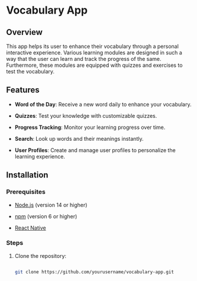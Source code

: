 # Vocabulary App



## Overview

 This app helps its user to enhance their vocabulary through a personal interactive experience. Various learning modules are designed in such a way that the user can learn and track the progress of the same. Furthermore, these modules are equipped with quizzes and exercises to test the vocabulary. 



## Features

- **Word of the Day**: Receive a new word daily to enhance your vocabulary.

- **Quizzes**: Test your knowledge with customizable quizzes.

- **Progress Tracking**: Monitor your learning progress over time.

- **Search**: Look up words and their meanings instantly.

- **User Profiles**: Create and manage user profiles to personalize the learning experience.



## Installation



### Prerequisites

- [Node.js](https://nodejs.org/) (version 14 or higher)

- [npm](https://www.npmjs.com/) (version 6 or higher)

- [React Native](https://reactnative.dev/)



### Steps

1. Clone the repository:

   ```sh

   git clone https://github.com/yourusername/vocabulary-app.git
